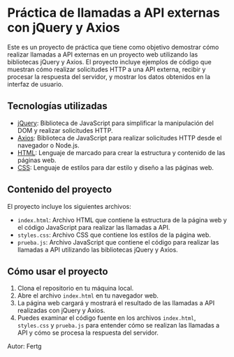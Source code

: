 # Práctica de llamadas a API externas con jQuery y Axios

Este es un proyecto de práctica que tiene como objetivo demostrar cómo realizar llamadas a API externas en un proyecto web utilizando las bibliotecas jQuery y Axios. 
El proyecto incluye ejemplos de código que muestran cómo realizar solicitudes HTTP a una API externa, recibir y procesar la respuesta del servidor, 
y mostrar los datos obtenidos en la interfaz de usuario.

## Tecnologías utilizadas

- [jQuery](https://jquery.com/): Biblioteca de JavaScript para simplificar la manipulación del DOM y realizar solicitudes HTTP.
- [Axios](https://axios-http.com/): Biblioteca de JavaScript para realizar solicitudes HTTP desde el navegador o Node.js.
- [HTML](https://developer.mozilla.org/en/docs/Web/HTML): Lenguaje de marcado para crear la estructura y contenido de las páginas web.
- [CSS](https://developer.mozilla.org/en/docs/Web/CSS): Lenguaje de estilos para dar estilo y diseño a las páginas web.

## Contenido del proyecto

El proyecto incluye los siguientes archivos:

- `index.html`: Archivo HTML que contiene la estructura de la página web y el código JavaScript para realizar las llamadas a API.
- `styles.css`: Archivo CSS que contiene los estilos de la página web.
- `prueba.js`: Archivo JavaScript que contiene el código para realizar las llamadas a API utilizando las bibliotecas jQuery y Axios.

## Cómo usar el proyecto

1. Clona el repositorio en tu máquina local.
2. Abre el archivo `index.html` en tu navegador web.
3. La página web cargará y mostrará el resultado de las llamadas a API realizadas con jQuery y Axios.
4. Puedes examinar el código fuente en los archivos `index.html`, `styles.css` y `prueba.js` para entender cómo se realizan las llamadas a API y cómo se procesa la respuesta del servidor.


Autor: Fertg
